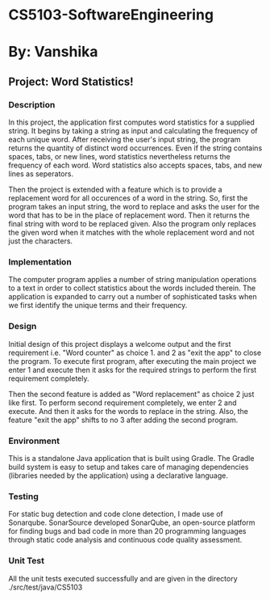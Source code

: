 # CS5103-SoftwareEngineering
# By: Vanshika

## Project: Word Statistics!
### Description

In this project, the application first computes word statistics for a supplied string. It begins by taking a string as input and calculating the frequency of each unique word. After receiving the user's input string, the program returns the quantity of distinct word occurrences. Even if the string contains spaces, tabs, or new lines, word statistics nevertheless returns the frequency of each word. Word statistics also accepts spaces, tabs, and new lines as seperators.

Then the project is extended with a feature which is to provide a replacement word for all occurences of a word in the string. So, first the program takes an input string, the word to replace and asks the user for the word that has to be in the place of replacement word. Then it returns the final string with word to be replaced given. Also the program only replaces the given word when it matches with the whole replacement word and not just the characters.

### Implementation
The computer program applies a number of string manipulation operations to a text in order to collect statistics about the words included therein. The application is expanded to carry out a number of sophisticated tasks when we first identify the unique terms and their frequency.

### Design
Initial design of this project displays a welcome output and the first requirement i.e. "Word counter" as choice 1. and 2 as "exit the app" to close the program. To execute first program, after executing the main project we enter 1 and execute then it asks for the required strings to perform the first requirement completely.

Then the second feature is added as "Word replacement" as choice 2 just like first. To perform second requirement completely, we enter 2 and execute. And then it asks for the words to replace in the string. Also, the feature "exit the app" shifts to no 3 after adding the second program.

### Environment

This is a standalone Java application that is built using Gradle. The Gradle build system is easy to setup and takes care of managing dependencies (libraries needed by the application) using a declarative language.

### Testing
For static bug detection and code clone detection, I made use of Sonarqube. SonarSource developed SonarQube, an open-source platform for finding bugs and bad code in more than 20 programming languages through static code analysis and continuous code quality assessment.

### Unit Test

All the unit tests executed successfully and are given in the directory ./src/test/java/CS5103



